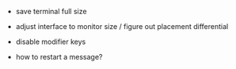 - save terminal full size

- adjust interface to monitor size / figure out placement differential

- disable modifier keys

- how to restart a message?